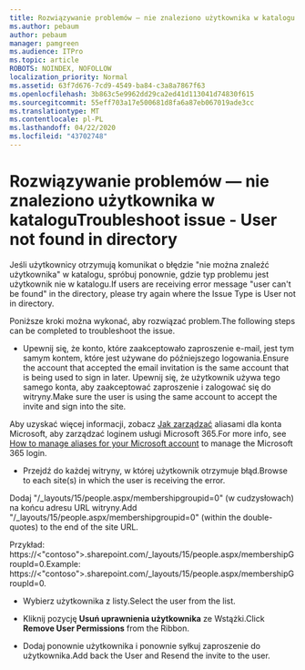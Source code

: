 ```yaml
---
title: Rozwiązywanie problemów — nie znaleziono użytkownika w katalogu
ms.author: pebaum
author: pebaum
manager: pamgreen
ms.audience: ITPro
ms.topic: article
ROBOTS: NOINDEX, NOFOLLOW
localization_priority: Normal
ms.assetid: 63f7d676-7cd9-4549-ba84-c3a8a7867f63
ms.openlocfilehash: 3b863c5e9962dd29ca2ed41d113041d74830f615
ms.sourcegitcommit: 55eff703a17e500681d8fa6a87eb067019ade3cc
ms.translationtype: MT
ms.contentlocale: pl-PL
ms.lasthandoff: 04/22/2020
ms.locfileid: "43702748"
---
```

# <a name="troubleshoot-issue---user-not-found-in-directory"></a><span data-ttu-id="470b0-102">Rozwiązywanie problemów — nie znaleziono użytkownika w katalogu</span><span class="sxs-lookup"><span data-stu-id="470b0-102">Troubleshoot issue - User not found in directory</span></span>

<span data-ttu-id="470b0-103">Jeśli użytkownicy otrzymują komunikat o błędzie "nie można znaleźć użytkownika" w katalogu, spróbuj ponownie, gdzie typ problemu jest użytkownik nie w katalogu.</span><span class="sxs-lookup"><span data-stu-id="470b0-103">If users are receiving error message "user can't be found" in the directory, please try again where the Issue Type is User not in directory.</span></span>

<span data-ttu-id="470b0-104">Poniższe kroki można wykonać, aby rozwiązać problem.</span><span class="sxs-lookup"><span data-stu-id="470b0-104">The following steps can be completed to troubleshoot the issue.</span></span>

- <span data-ttu-id="470b0-105">Upewnij się, że konto, które zaakceptowało zaproszenie e-mail, jest tym samym kontem, które jest używane do późniejszego logowania.</span><span class="sxs-lookup"><span data-stu-id="470b0-105">Ensure the account that accepted the email invitation is the same account that is being used to sign in later.</span></span> <span data-ttu-id="470b0-106">Upewnij się, że użytkownik używa tego samego konta, aby zaakceptować zaproszenie i zalogować się do witryny.</span><span class="sxs-lookup"><span data-stu-id="470b0-106">Make sure the user is using the same account to accept the invite and sign into the site.</span></span> 

<span data-ttu-id="470b0-107">Aby uzyskać więcej informacji, zobacz [Jak zarządzać</a> aliasami dla konta Microsoft, aby zarządzać loginem usługi Microsoft 365](https://support.microsoft.com/help/12407/microsoft-account-how-to-manage-aliases).</span><span class="sxs-lookup"><span data-stu-id="470b0-107">For more info, see [How to manage aliases for your Microsoft account</a> to manage the Microsoft 365 login](https://support.microsoft.com/help/12407/microsoft-account-how-to-manage-aliases).</span></span> 

- <span data-ttu-id="470b0-108">Przejdź do każdej witryny, w której użytkownik otrzymuje błąd.</span><span class="sxs-lookup"><span data-stu-id="470b0-108">Browse to each site(s) in which the user is receiving the error.</span></span> 

<span data-ttu-id="470b0-109">Dodaj "/_layouts/15/people.aspx/membershipgroupid=0" (w cudzysłowach) na końcu adresu URL witryny.</span><span class="sxs-lookup"><span data-stu-id="470b0-109">Add "/_layouts/15/people.aspx/membershipgroupid=0" (within the double-quotes) to the end of the site URL.</span></span> 

<span data-ttu-id="470b0-110">Przykład: https://<"contoso">.sharepoint.com/_layouts/15/people.aspx/membershipGroupId=0.</span><span class="sxs-lookup"><span data-stu-id="470b0-110">Example: https://<"contoso">.sharepoint.com/_layouts/15/people.aspx/membershipGroupId=0.</span></span>

- <span data-ttu-id="470b0-111">Wybierz użytkownika z listy.</span><span class="sxs-lookup"><span data-stu-id="470b0-111">Select the user from the list.</span></span>

- <span data-ttu-id="470b0-112">Kliknij pozycję **Usuń uprawnienia użytkownika** ze Wstążki.</span><span class="sxs-lookup"><span data-stu-id="470b0-112">Click **Remove User Permissions** from the Ribbon.</span></span> 
-  <span data-ttu-id="470b0-113">Dodaj ponownie użytkownika i ponownie syłkuj zaproszenie do użytkownika.</span><span class="sxs-lookup"><span data-stu-id="470b0-113">Add back the User and Resend the invite to the user.</span></span>

